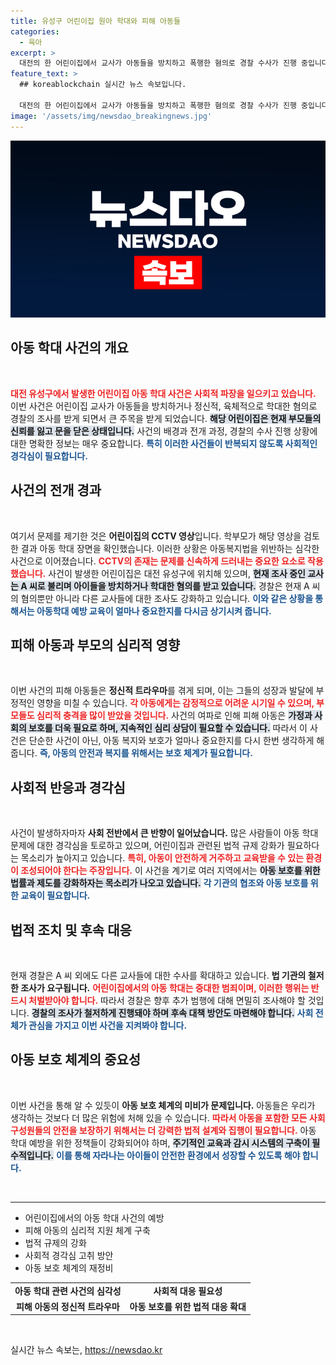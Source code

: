 ```yaml
---
title: 유성구 어린이집 원아 학대와 피해 아동들
categories:
  - 육아
excerpt: >
  대전의 한 어린이집에서 교사가 아동들을 방치하고 폭행한 혐의로 경찰 수사가 진행 중입니다. CCTV에 담긴 끔찍한 장면이 학부모의 신고로 드러나, 피해 아동은 세 명으로 확인되었으며, 원아들은 모두 퇴소했습니다.
feature_text: >
  ## koreablockchain 실시간 뉴스 속보입니다.

  대전의 한 어린이집에서 교사가 아동들을 방치하고 폭행한 혐의로 경찰 수사가 진행 중입니다. CCTV에 담긴 끔찍한 장면이 학부모의 신고로 드러나, 피해 아동은 세 명으로 확인되었으며, 원아들은 모두 퇴소했습니다.
image: '/assets/img/newsdao_breakingnews.jpg'
---
```


<p><img src="/assets/img/newsdao_breakingnews.jpg" alt="koreablockchain 속보" /></p>

<h2 data-ke-size="size26">아동 학대 사건의 개요</h2>

<p data-ke-size="size16">&nbsp;</p>

<p><b><span style="color: #ee2323;">대전 유성구에서 발생한 어린이집 아동 학대 사건은 사회적 파장을 일으키고 있습니다.</span></b> 이번 사건은 어린이집 교사가 아동들을 방치하거나 정신적, 육체적으로 학대한 혐의로 경찰의 조사를 받게 되면서 큰 주목을 받게 되었습니다. <b><span style="background-color: #21538527;">해당 어린이집은 현재 부모들의 신뢰를 잃고 문을 닫은 상태입니다.</span></b> 사건의 배경과 전개 과정, 경찰의 수사 진행 상황에 대한 명확한 정보는 매우 중요합니다. <b><span style="color: #1a5490;">특히 이러한 사건들이 반복되지 않도록 사회적인 경각심이 필요합니다.</span></b></p>

<h2 data-ke-size="size26">사건의 전개 경과</h2>

<p data-ke-size="size16">&nbsp;</p>

<p>여기서 문제를 제기한 것은 <b>어린이집의 CCTV 영상</b>입니다. 학부모가 해당 영상을 검토한 결과 아동 학대 장면을 확인했습니다. 이러한 상황은 아동복지법을 위반하는 심각한 사건으로 이어졌습니다. <b><span style="color: #ee2323;">CCTV의 존재는 문제를 신속하게 드러내는 중요한 요소로 작용했습니다.</span></b> 사건이 발생한 어린이집은 대전 유성구에 위치해 있으며, <b><span style="background-color: #21538527;">현재 조사 중인 교사는 A 씨로 불리며 아이들을 방치하거나 학대한 혐의를 받고 있습니다.</span></b> 경찰은 현재 A 씨의 혐의뿐만 아니라 다른 교사들에 대한 조사도 강화하고 있습니다. <b><span style="color: #1a5490;">이와 같은 상황을 통해서는 아동학대 예방 교육이 얼마나 중요한지를 다시금 상기시켜 줍니다.</span></b></p>

<h2 data-ke-size="size26">피해 아동과 부모의 심리적 영향</h2>

<p data-ke-size="size16">&nbsp;</p>

<p>이번 사건의 피해 아동들은 <b>정신적 트라우마</b>를 겪게 되며, 이는 그들의 성장과 발달에 부정적인 영향을 미칠 수 있습니다. <b><span style="color: #ee2323;">각 아동에게는 감정적으로 어려운 시기일 수 있으며, 부모들도 심리적 충격을 많이 받았을 것입니다.</span></b> 사건의 여파로 인해 피해 아동은 <b><span style="background-color: #21538527;">가정과 사회의 보호를 더욱 필요로 하며, 지속적인 심리 상담이 필요할 수 있습니다.</span></b> 따라서 이 사건은 단순한 사건이 아닌, 아동 복지와 보호가 얼마나 중요한지를 다시 한번 생각하게 해 줍니다. <b><span style="color: #1a5490;">즉, 아동의 안전과 복지를 위해서는 보호 체계가 필요합니다.</span></b></p>

<h2 data-ke-size="size26">사회적 반응과 경각심</h2>

<p data-ke-size="size16">&nbsp;</p>

<p>사건이 발생하자마자 <b>사회 전반에서 큰 반향이 일어났습니다.</b> 많은 사람들이 아동 학대 문제에 대한 경각심을 토로하고 있으며, 어린이집과 관련된 법적 규제 강화가 필요하다는 목소리가 높아지고 있습니다. <b><span style="color: #ee2323;">특히, 아동이 안전하게 거주하고 교육받을 수 있는 환경이 조성되어야 한다는 주장입니다.</span></b> 이 사건을 계기로 여러 지역에서는 <b><span style="background-color: #21538527;">아동 보호를 위한 법률과 제도를 강화하자는 목소리가 나오고 있습니다.</span></b> <b><span style="color: #1a5490;">각 기관의 협조와 아동 보호를 위한 교육이 필요합니다.</span></b></p>

<h2 data-ke-size="size26">법적 조치 및 후속 대응</h2>

<p data-ke-size="size16">&nbsp;</p>

<p>현재 경찰은 A 씨 외에도 다른 교사들에 대한 수사를 확대하고 있습니다. <b>법 기관의 철저한 조사가 요구됩니다.</b> <b><span style="color: #ee2323;">어린이집에서의 아동 학대는 중대한 범죄이며, 이러한 행위는 반드시 처벌받아야 합니다.</span></b> 따라서 경찰은 향후 추가 범행에 대해 면밀히 조사해야 할 것입니다. <b><span style="background-color: #21538527;">경찰의 조사가 철저하게 진행돼야 하며 후속 대책 방안도 마련해야 합니다.</span></b> <b><span style="color: #1a5490;">사회 전체가 관심을 가지고 이번 사건을 지켜봐야 합니다.</span></b></p>

<h2 data-ke-size="size26">아동 보호 체계의 중요성</h2>

<p data-ke-size="size16">&nbsp;</p>

<p>이번 사건을 통해 알 수 있듯이 <b>아동 보호 체계의 미비가 문제입니다.</b> 아동들은 우리가 생각하는 것보다 더 많은 위험에 처해 있을 수 있습니다. <b><span style="color: #ee2323;">따라서 아동을 포함한 모든 사회 구성원들의 안전을 보장하기 위해서는 더 강력한 법적 설계와 집행이 필요합니다.</span></b> 아동 학대 예방을 위한 정책들이 강화되어야 하며, <b><span style="background-color: #21538527;">주기적인 교육과 감시 시스템의 구축이 필수적입니다.</span></b> <b><span style="color: #1a5490;">이를 통해 자라나는 아이들이 안전한 환경에서 성장할 수 있도록 해야 합니다.</span></b></p>

<p data-ke-size="size16">&nbsp;</p>

<hr/>

<ul>
    <li>어린이집에서의 아동 학대 사건의 예방</li>
    <li>피해 아동의 심리적 지원 체계 구축</li>
    <li>법적 규제의 강화</li>
    <li>사회적 경각심 고취 방안</li>
    <li>아동 보호 체계의 재정비</li>
</ul>

<table style="border-collapse: collapse; width: 100%;">
    <tbody>
        <tr>
            <td style="text-align: center; height: 17px;"><b>아동 학대 관련 사건의 심각성</b></td>
            <td style="text-align: center; height: 17px;"><b>사회적 대응 필요성</b></td>
        </tr>
        <tr>
            <td style="text-align: center; height: 17px;"><b>피해 아동의 정신적 트라우마</b></td>
            <td style="text-align: center; height: 17px;"><b>아동 보호를 위한 법적 대응 확대</b></td>
        </tr>
    </tbody>
</table>

<p data-ke-size="size16">&nbsp;</p>
실시간 뉴스 속보는, <a href="https://newsdao.kr" rel="dofollow">https://newsdao.kr</a>


